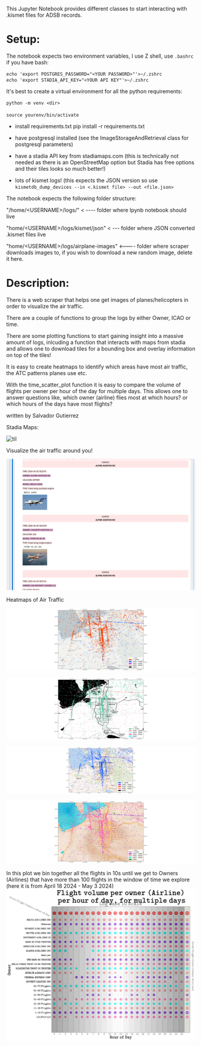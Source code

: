 This Jupyter Notebook provides different classes to start interacting with .kismet files for ADSB records. 

# Setup:

The notebook expects two environment variables, I use Z shell, use ```.bashrc``` if you have bash:
```
echo 'export POSTGRES_PASSWORD="<YOUR PASSWORD>"'>~/.zshrc 
echo 'export STADIA_API_KEY="<YOUR API KEY"'>~/.zshrc
```

It's best to create a virtual environment for all the python requirements: 

```
python -m venv <dir>

source yourenv/bin/activate 
```

- install requirements.txt
  pip install -r requirements.txt

- have postgresql installed (see the ImageStorageAndRetrieval class for postgresql parameters)
- have a stadia API key from stadiamaps.com (this is technically  not needed as there is an OpenStreetMap option but Stadia has free options and their tiles looks so much better!)

- lots of kismet logs! (this expects the JSON version so use ```kismetdb_dump_devices --in <.kismet file> --out <file.json>```

The notebook expects the following folder structure:

"/home/\<USERNAME\>/logs/" < ---- folder where Ipynb notebook should live 

"home/\<USERNAME\>/logs/kismet/json" < --- folder where JSON converted .kismet files live

"home/\<USERNAME\>/logs/airplane-images" <---- folder where scraper downloads images to, if you wish to download a new random image, delete it here. 

# Description:

There is a web scraper that helps one get images of planes/helicopters in order to visualize the air traffic. 

There are a couple of functions to group the logs by either Owner, ICAO or time. 

There are some plotting functions to start gaining insight into a massive amount of logs, inlcuding a function that interacts with maps from stadia and allows one to 
download tiles for a bounding box and overlay information on top of the tiles! 

It is easy to create heatmaps to identify which areas have most air traffic, the ATC patterns planes use etc. 

With the time_scatter_plot function it is easy to compare the volume of flights per owner per hour of the day for multiple days. This allows one to answer questions like, which owner (airline) flies most at which hours? or which hours of the days have most flights? 

written by Salvador Gutierrez 

Stadia Maps: 

![til](plots/all-maps.gif)

Visualize the air traffic around you!

![screenshot](log-airplane-visualizer.png)

Heatmaps of Air Traffic

![screenshot](plots/altitude_heatmap_ligth_all.png)

![screenshot](plots/altitude_heatmap_all_toner.png)

![screenshot](plots/altitude_heatmap_osm_bright.png)

![screenshot](plots/altitude_heatmap_watercolor.png)

In this plot we bin together all the flights in 10s until we get to Owners (Airlines) that have more than 100 flights in the window of time we explore (here it is from April 18 2024 - May 3 2024) 
![screenshot](plots/time_scatter_plot_10s.png)




